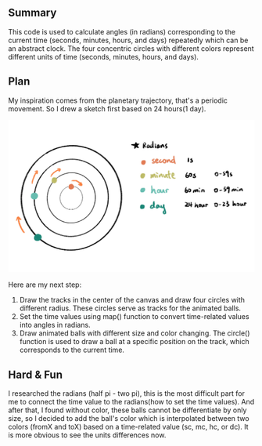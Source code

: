 ## Summary
This code is used to calculate angles (in radians) corresponding to the current time (seconds, minutes, hours, and days) repeatedly which can be an abstract clock.
The four concentric circles with different colors represent different units of time (seconds, minutes, hours, and days).

## Plan
My inspiration comes from the planetary trajectory, that's a periodic movement. So I drew a sketch first based on 24 hours(1 day).

![Sketch](./clock.jpg)

Here are my next step:
1. Draw the tracks in the center of the canvas and draw four circles with different radius. These circles serve as tracks for the animated balls.
2. Set the time values using map() function to convert time-related values into angles in radians.
3. Draw animated balls with different size and color changing. The circle() function is used to draw a ball at a specific position on the track, which corresponds to the current time.

## Hard & Fun
I researched the radians (half pi - two pi), this is the most difficult part for me to connect the time value to the radians(how to set the time values). And after that, I found without color, these balls cannot be differentiate by only size, so I decided to add the ball's color which is interpolated between two colors (fromX and toX) based on a time-related value (sc, mc, hc, or dc). It is more obvious to see the units differences now.